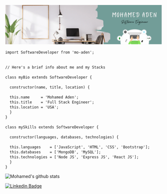 <p align="center" width="100%"> 
    <img  src = "./Banner.png">
</p>

```
import SoftwareDeveloper from 'mo-aden';


// Here's a brief info about me and my Stacks

class myBio extends SoftwareDeveloper {

  constructor(name, title, location) {

  this.name     = 'Mohamed Aden';
  this.title    = 'Full Stack Engineer';
  this.location = 'USA';
  }
}

class mySkills extends SoftwareDeveloper {

  constructor(languages, databases, technologies) {

  this.languages    = ['JavaScript', 'HTML', 'CSS', 'Bootstrap'];
  this.databases    = ['MongoDB', 'MySQL'];
  this.technologies = ['Node JS', 'Express JS', 'React JS'];
  }
}

```

![Mohamed's github stats](https://github-readme-stats.vercel.app/api?username=mo-aden&bg_color=071A2C&icon_color=4194FD&show_icons=true&count_private=true&theme=tokyonight&line_height=27&text_color=FFFFFF&show_icons=true&hide=stars,issues)

[![Linkedin Badge](https://img.shields.io/badge/-Mohamed%20Aden-blue?style=flat-square&logo=Linkedin&logoColor=white&link=https://www.linkedin.com/in/mo-aden/)](https://www.linkedin.com/in/mo-aden/)
